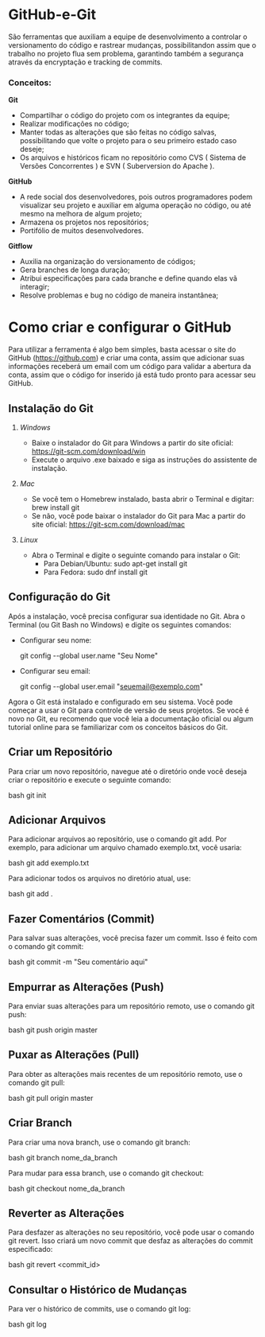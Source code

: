 # GitHub-e-Git
São ferramentas que auxiliam a equipe de desenvolvimento a controlar o versionamento do código e rastrear mudanças, possibilitandon assim que o trabalho no projeto flua sem problema, garantindo também a segurança através da encryptação e tracking de commits.
### Conceitos:
 **Git**
 
- Compartilhar o código do projeto com os integrantes da equipe;
- Realizar modificações no código;
- Manter todas as alterações que são feitas no código salvas, possibilitando que volte o projeto para o seu primeiro estado caso deseje;
- Os arquivos e históricos ficam no repositório como CVS ( Sistema de Versões Concorrentes ) e SVN ( Suberversion do Apache ).
  
 **GitHub**

 - A rede social dos desenvolvedores, pois outros programadores podem visualizar seu projeto e auxiliar em alguma operação no código, ou até mesmo na melhora de algum projeto;
 - Armazena os projetos nos repositórios;
 - Portifólio de muitos desenvolvedores.

**Gitflow**

- Auxilia na organização do versionamento de códigos;
- Gera branches de longa duração;
- Atribui especificações para cada branche e define quando elas vã interagir;
- Resolve problemas e bug no código de maneira instantânea;

# Como criar e configurar o GitHub
 Para utilizar a ferramenta é algo bem simples, basta acessar o site do GitHub (https://github.com) e criar uma conta, assim que adicionar suas informações receberá um email com um código para validar a abertura da conta, assim que o código for inserido já está tudo pronto para acessar seu GitHub.
## Instalação do Git

1. *Windows*
    - Baixe o instalador do Git para Windows a partir do site oficial: https://git-scm.com/download/win
    - Execute o arquivo .exe baixado e siga as instruções do assistente de instalação.

2. *Mac*
    - Se você tem o Homebrew instalado, basta abrir o Terminal e digitar: brew install git
    - Se não, você pode baixar o instalador do Git para Mac a partir do site oficial: https://git-scm.com/download/mac

3. *Linux*
    - Abra o Terminal e digite o seguinte comando para instalar o Git:
        - Para Debian/Ubuntu: sudo apt-get install git
        - Para Fedora: sudo dnf install git

## Configuração do Git

Após a instalação, você precisa configurar sua identidade no Git. Abra o Terminal (ou Git Bash no Windows) e digite os seguintes comandos:

- Configurar seu nome:
    
    git config --global user.name "Seu Nome"
    
- Configurar seu email:
    
    git config --global user.email "seuemail@exemplo.com"
    

Agora o Git está instalado e configurado em seu sistema. Você pode começar a usar o Git para controle de versão de seus projetos. Se você é novo no Git, eu recomendo que você leia a documentação oficial ou algum tutorial online para se familiarizar com os conceitos básicos do Git. 

## Criar um Repositório

Para criar um novo repositório, navegue até o diretório onde você deseja criar o repositório e execute o seguinte comando:

bash
git init


## Adicionar Arquivos

Para adicionar arquivos ao repositório, use o comando git add. Por exemplo, para adicionar um arquivo chamado exemplo.txt, você usaria:

bash
git add exemplo.txt


Para adicionar todos os arquivos no diretório atual, use:

bash
git add .


## Fazer Comentários (Commit)

Para salvar suas alterações, você precisa fazer um commit. Isso é feito com o comando git commit:

bash
git commit -m "Seu comentário aqui"


## Empurrar as Alterações (Push)

Para enviar suas alterações para um repositório remoto, use o comando git push:

bash
git push origin master


## Puxar as Alterações (Pull)

Para obter as alterações mais recentes de um repositório remoto, use o comando git pull:

bash
git pull origin master


## Criar Branch

Para criar uma nova branch, use o comando git branch:

bash
git branch nome_da_branch


Para mudar para essa branch, use o comando git checkout:

bash
git checkout nome_da_branch


## Reverter as Alterações

Para desfazer as alterações no seu repositório, você pode usar o comando git revert. Isso criará um novo commit que desfaz as alterações do commit especificado:

bash
git revert <commit_id>


## Consultar o Histórico de Mudanças

Para ver o histórico de commits, use o comando git log:

bash
git log

